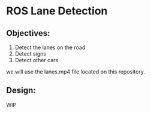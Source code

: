 # ROS Lane Detection

## Objectives:
  1) Detect the lanes on the road
  2) Detect signs
  3) Detect other cars
  
we will use the lanes.mp4 file located on this repository.

## Design:
WIP
